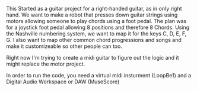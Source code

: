 This Started as a guitar project for a right-handed guitar, as in only right hand.
We want to make a robot that presses down guitar strings using motors allowing someone to play chords using a foot pedal.
The plan was for a joystick foot pedal allowing 8 positions and therefore 8 Chords.
Using the Nashville numbering system, we want to map it for the keys C, D, E, F, G.
I also want to map other common chord progressions and songs and make it customizeable so other people can too.

Right now I'm trying to create a midi guitar to figure out the logic and it might replace the motor project.

In order to run the code, you need a virtual midi insturment (LoopBe1) and a Digital Audio Workspace or DAW (MuseScore)
